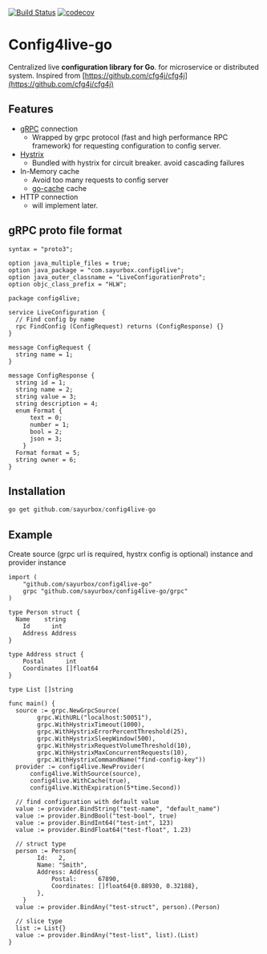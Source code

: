[![Build Status](https://travis-ci.org/sayurbox/config4live-go.svg?branch=master)](https://travis-ci.org/sayurbox/config4live-go)
[![codecov](https://codecov.io/gh/sayurbox/config4live-go/branch/master/graph/badge.svg?token=TC05HJSAZW)](https://codecov.io/gh/sayurbox/config4live-go)

# Config4live-go

Centralized live **configuration library for Go**. for microservice or distributed system.
Inspired from [https://github.com/cfg4j/cfg4j](https://github.com/cfg4j/cfg4j)

## Features

- [gRPC](https://grpc.io/) connection
  - Wrapped by grpc protocol (fast and high performance RPC framework) for requesting configuration to config server.
- [Hystrix](https://github.com/Netflix/Hystrix)
  - Bundled with hystrix for circuit breaker. avoid cascading failures
- In-Memory cache
  - Avoid too many requests to config server
  - [go-cache](https://github.com/patrickmn/go-cache) cache
- HTTP connection
  - will implement later.

## gRPC proto file format

```$xslt
syntax = "proto3";

option java_multiple_files = true;
option java_package = "com.sayurbox.config4live";
option java_outer_classname = "LiveConfigurationProto";
option objc_class_prefix = "HLW";

package config4live;

service LiveConfiguration {
  // Find config by name
  rpc FindConfig (ConfigRequest) returns (ConfigResponse) {}
}

message ConfigRequest {
  string name = 1;
}

message ConfigResponse {
  string id = 1;
  string name = 2;
  string value = 3;
  string description = 4;
  enum Format {
      text = 0;
      number = 1;
      bool = 2;
      json = 3;
    }
  Format format = 5;
  string owner = 6;
}

```

## Installation

```groovy
go get github.com/sayurbox/config4live-go
```

## Example

Create source (grpc url is required, hystrx config is optional) instance and provider instance

```golang
import (
	"github.com/sayurbox/config4live-go"
	grpc "github.com/sayurbox/config4live-go/grpc"
)

type Person struct {
  Name    string
	Id      int
	Address Address
}

type Address struct {
	Postal      int
	Coordinates []float64
}

type List []string

func main() {
  source := grpc.NewGrpcSource(
		grpc.WithURL("localhost:50051"),
		grpc.WithHystrixTimeout(1000),
		grpc.WithHystrixErrorPercentThreshold(25),
		grpc.WithHystrixSleepWindow(500),
		grpc.WithHystrixRequestVolumeThreshold(10),
		grpc.WithHystrixMaxConcurrentRequests(10),
		grpc.WithHystrixCommandName("find-config-key"))
  provider := config4live.NewProvider(
      config4live.WithSource(source),
      config4live.WithCache(true),
      config4live.WithExpiration(5*time.Second))

  // find configuration with default value
  value := provider.BindString("test-name", "default_name")
  value := provider.BindBool("test-bool", true)
  value := provider.BindInt64("test-int", 123)
  value := provider.BindFloat64("test-float", 1.23)

  // struct type
  person := Person{
		Id:   2,
		Name: "Smith",
		Address: Address{
			Postal:      67890,
			Coordinates: []float64{0.88930, 0.32188},
		},
	}
  value := provider.BindAny("test-struct", person).(Person)

  // slice type
  list := List{}
  value := provider.BindAny("test-list", list).(List)
}

```
